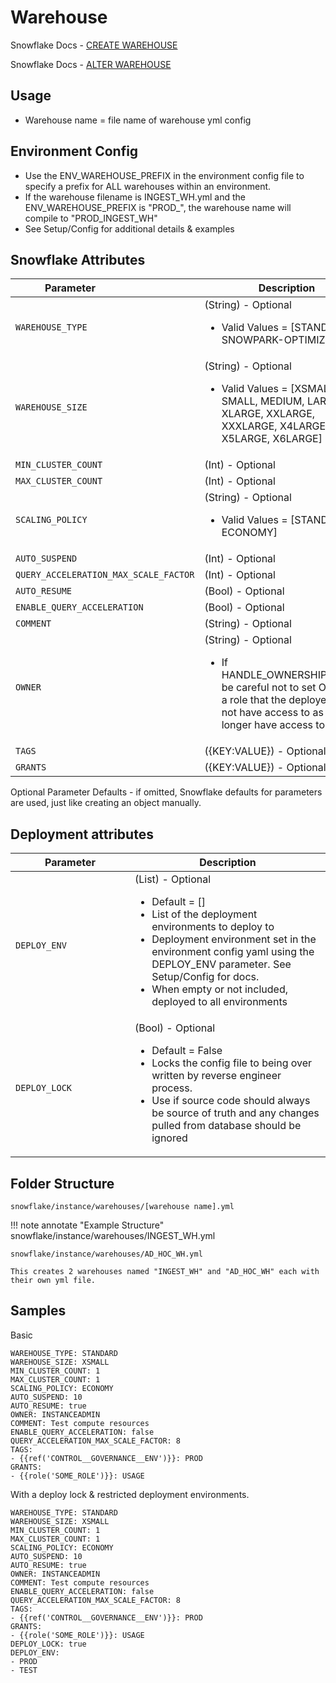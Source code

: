 # Warehouse

Snowflake Docs - [CREATE WAREHOUSE](https://docs.snowflake.com/en/sql-reference/sql/create-warehouse)

Snowflake Docs - [ALTER WAREHOUSE](https://docs.snowflake.com/en/sql-reference/sql/alter-warehouse)

## Usage 
* Warehouse name = file name of warehouse yml config

## Environment Config
* Use the ENV_WAREHOUSE_PREFIX in the environment config file to specify a prefix for ALL warehouses within an environment.
* If the warehouse filename is INGEST_WH.yml and the ENV_WAREHOUSE_PREFIX is "PROD_", the warehouse name will compile to "PROD_INGEST_WH"
* See Setup/Config for additional details & examples

## Snowflake Attributes

| <div style="width:175px">Parameter</div>          | Description                          |
| ------------------------------------------------  | ------------------------------------ |
| `WAREHOUSE_TYPE`         | (String) - Optional <ul><li>Valid Values = [STANDARD, SNOWPARK-OPTIMIZED]</li></ul>|
| `WAREHOUSE_SIZE`         | (String) - Optional <ul><li>Valid Values = [XSMALL, SMALL, MEDIUM, LARGE, XLARGE, XXLARGE, XXXLARGE, X4LARGE, X5LARGE, X6LARGE]</li></ul>|
| `MIN_CLUSTER_COUNT`         | (Int) - Optional |
| `MAX_CLUSTER_COUNT`         | (Int) - Optional |
| `SCALING_POLICY`         | (String) - Optional <ul><li>Valid Values = [STANDARD, ECONOMY]</li></ul>|
| `AUTO_SUSPEND`         | (Int) - Optional |
| `QUERY_ACCELERATION_MAX_SCALE_FACTOR`         | (Int) - Optional |
| `AUTO_RESUME`         | (Bool) - Optional |
| `ENABLE_QUERY_ACCELERATION`         | (Bool) - Optional |
| `COMMENT`         | (String) - Optional |
| `OWNER`         | (String) - Optional <ul><li>If HANDLE_OWNERSHIP=ERROR, be careful not to set OWNER to a role that the deployer does not have access to as it will no longer have access to manage</li></ul>|
| `TAGS`         | ({KEY:VALUE}) - Optional |
| `GRANTS`         | ({KEY:VALUE}) - Optional |


Optional Parameter Defaults - if omitted, Snowflake defaults for parameters are used, just like creating an object manually.

## Deployment attributes

| <div style="width:175px">Parameter</div>          | Description                          |
| ------------------------------------------------  | ------------------------------------ |
| `DEPLOY_ENV`         | (List) - Optional <ul><li>Default = []</li><li>List of the deployment environments to deploy to</li><li>Deployment environment set in the environment config yaml using the DEPLOY_ENV parameter.  See Setup/Config for docs.</li><li>When empty or not included, deployed to all environments</li></ul> |
| `DEPLOY_LOCK`         | (Bool) - Optional <ul><li>Default = False</li><li>Locks the config file to being over written by reverse engineer process.</li><li>Use if source code should always be source of truth and any changes pulled from database should be ignored</li></ul> |

## Folder Structure

  `snowflake/instance/warehouses/[warehouse name].yml`

!!! note annotate "Example Structure"
    snowflake/instance/warehouses/INGEST_WH.yml
    
    snowflake/instance/warehouses/AD_HOC_WH.yml
    
    This creates 2 warehouses named "INGEST_WH" and "AD_HOC_WH" each with their own yml file.

## Samples

Basic
```
WAREHOUSE_TYPE: STANDARD
WAREHOUSE_SIZE: XSMALL
MIN_CLUSTER_COUNT: 1
MAX_CLUSTER_COUNT: 1
SCALING_POLICY: ECONOMY
AUTO_SUSPEND: 10
AUTO_RESUME: true
OWNER: INSTANCEADMIN
COMMENT: Test compute resources
ENABLE_QUERY_ACCELERATION: false
QUERY_ACCELERATION_MAX_SCALE_FACTOR: 8
TAGS:
- {{ref('CONTROL__GOVERNANCE__ENV')}}: PROD
GRANTS:
- {{role('SOME_ROLE')}}: USAGE
```

With a deploy lock & restricted deployment environments.  
```
WAREHOUSE_TYPE: STANDARD
WAREHOUSE_SIZE: XSMALL
MIN_CLUSTER_COUNT: 1
MAX_CLUSTER_COUNT: 1
SCALING_POLICY: ECONOMY
AUTO_SUSPEND: 10
AUTO_RESUME: true
OWNER: INSTANCEADMIN
COMMENT: Test compute resources
ENABLE_QUERY_ACCELERATION: false
QUERY_ACCELERATION_MAX_SCALE_FACTOR: 8
TAGS:
- {{ref('CONTROL__GOVERNANCE__ENV')}}: PROD
GRANTS:
- {{role('SOME_ROLE')}}: USAGE
DEPLOY_LOCK: true
DEPLOY_ENV:
- PROD
- TEST
```
